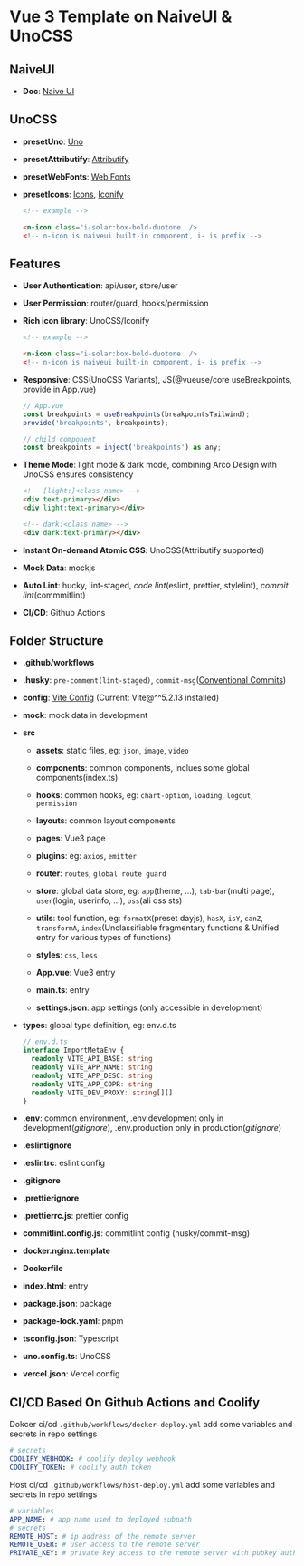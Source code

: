 # Vue 3 Template on NaiveUI & UnoCSS

## NaiveUI

- **Doc**: [Naive UI](https://www.naiveui.com/zh-CN/os-theme/docs/introduction)

## UnoCSS

- **presetUno**: [Uno](https://unocss.dev/presets/uno)

- **presetAttributify**: [Attributify](https://unocss.dev/presets/attributify)

- **presetWebFonts**: [Web Fonts](https://unocss.dev/presets/web-fonts)

- **presetIcons**: [Icons](https://unocss.dev/presets/icons), [Iconify](https://icon-sets.iconify.design/)

  ```html
  <!-- example -->

  <n-icon class="i-solar:box-bold-duotone  />
  <!-- n-icon is naiveui built-in component, i- is prefix -->
  ```

## Features

- **User Authentication**: api/user, store/user

- **User Permission**: router/guard, hooks/permission

- **Rich icon library**: UnoCSS/Iconify

  ```html
  <!-- example -->

  <n-icon class="i-solar:box-bold-duotone  />
  <!-- n-icon is naiveui built-in component, i- is prefix -->
  ```

- **Responsive**: CSS(UnoCSS Variants), JS(@vueuse/core useBreakpoints, provide in App.vue)

  ```js
  // App.vue
  const breakpoints = useBreakpoints(breakpointsTailwind);
  provide('breakpoints', breakpoints);

  // child component
  const breakpoints = inject('breakpoints') as any;
  ```

- **Theme Mode**: light mode & dark mode, combining Arco Design with UnoCSS ensures consistency

  ```html
  <!-- [light:]<class name> -->
  <div text-primary></div>
  <div light:text-primary></div>

  <!-- dark:<class name> -->
  <div dark:text-primary></div>
  ```

- **Instant On-demand Atomic CSS**: UnoCSS(Attributify supported)

- **Mock Data**: mockjs

- **Auto Lint**: hucky, lint-staged, _code lint_(eslint, prettier, stylelint), _commit lint_(commmitlint)

- **CI/CD**: Github Actions

## Folder Structure

- **.github/workflows**

- **.husky**: `pre-comment(lint-staged)`, `commit-msg`([Conventional Commits](https://www.conventionalcommits.org/zh-hans/v1.0.0/))

- **config**: [Vite Config](https://cn.vitejs.dev/config/) (Current: Vite@^^5.2.13 installed)

- **mock**: mock data in development

- **src**

  - **assets**: static files, eg: `json`, `image`, `video`

  - **components**: common components, inclues some global components(index.ts)

  - **hooks**: common hooks, eg: `chart-option`, `loading`, `logout`, `permission`

  - **layouts**: common layout components

  - **pages**: Vue3 page

  - **plugins**: eg: `axios`, `emitter`

  - **router**: `routes`, `global route guard`

  - **store**: global data store, eg: `app`(theme, ...), `tab-bar`(multi page), `user`(login, userinfo, ...), `oss`(ali oss sts)

  - **utils**: tool function, eg: `formatX`(preset dayjs), `hasX`, `isY`, `canZ`, `transformA`, `index`(Unclassifiable fragmentary functions & Unified entry for various types of functions)

  - **styles**: `css`, `less`

  - **App.vue**: Vue3 entry

  - **main.ts**: entry

  - **settings.json**: app settings (only accessible in development)

- **types**: global type definition, eg: env.d.ts

  ```ts
  // env.d.ts
  interface ImportMetaEnv {
    readonly VITE_API_BASE: string
    readonly VITE_APP_NAME: string
    readonly VITE_APP_DESC: string
    readonly VITE_APP_COPR: string
    readonly VITE_DEV_PROXY: string[][]
  }
  ```

- **.env**: common environment, .env.development only in development(_gitignore_), .env.production only in production(_gitignore_)

- **.eslintignore**

- **.eslintrc**: eslint config

- **.gitignore**

- **.prettierignore**

- **.prettierrc.js**: prettier config

- **commitlint.config.js**: commitlint config (husky/commit-msg)

- **docker.nginx.template**

- **Dockerfile**

- **index.html**: entry

- **package.json**: package

- **package-lock.yaml**: pnpm

- **tsconfig.json**: Typescript

- **uno.config.ts**: UnoCSS

- **vercel.json**: Vercel config

## CI/CD Based On Github Actions and Coolify

Dokcer ci/cd `.github/workflows/docker-deploy.yml`
add some variables and secrets in repo settings

```yml
# secrets
COOLIFY_WEBHOOK: # coolify deploy webhook
COOLIFY_TOKEN: # coolify auth token
```

Host ci/cd `.github/workflows/host-deploy.yml`
add some variables and secrets in repo settings

```yml
# variables
APP_NAME: # app name used to deployed subpath
# secrets
REMOTE_HOST: # ip address of the remote server
REMOTE_USER: # user access to the remote server
PRIVATE_KEY: # private key access to the remote server with pubkey authentication
```
